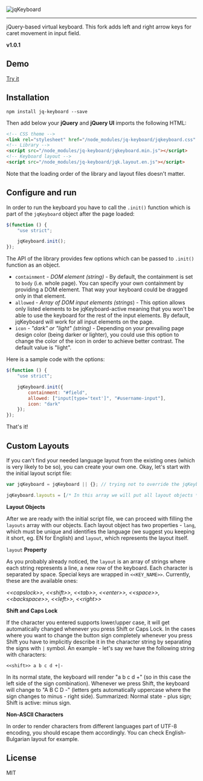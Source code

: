 ![jqKeyboard](./misc/logo.png)

---

jQuery-based virtual keyboard. This fork adds left and right arrow keys for caret movement in input field.

**v1.0.1**

## Demo

[Try it](http://htmlpreview.github.io/?https://raw.githubusercontent.com/mosheb/jqKeyboard/master/demos/main.html)

## Installation

```
npm install jq-keyboard --save
```

Then add below your **jQuery** and **jQuery UI** imports the following HTML:

```html
<!-- CSS theme -->
<link rel="stylesheet" href="/node_modules/jq-keyboard/jqkeyboard.css" />
<!-- Library -->
<script src="/node_modules/jq-keyboard/jqkeyboard.min.js"></script>
<!-- Keyboard layout -->
<script src="/node_modules/jq-keyboard/jqk.layout.en.js"></script>
```

Note that the loading order of the library and layout files doesn't matter.

## Configure and run

In order to run the keyboard you have to call the `.init()` function which is part of the `jqKeyboard` object after the page loaded:
```javascript
$(function () {
    "use strict";

    jqKeyboard.init();
});
```

The API of the library provides few options which can be passed to `.init()` function as an object.

*   `containment` - _DOM element (string)_ - By default, the containment is set to `body` (i.e. whole page). You can specify your own containment by providing a DOM element. That way your keyboard could be dragged only in that element.
*   `allowed` - _Array of DOM input elements (strings_) - This option allows only listed elements to be jqKeyboard-active meaning that you won't be able to use the keyboard for the rest of the input elements. By default, jqKeyboard will work for all input elements on the page.
*   `icon` - _"dark" or "light" (string)_ - Depending on your prevailing page design color (being darker or lighter), you could use this option to change the color of the icon in order to achieve better contrast. The default value is "light".

Here is a sample code with the options:
```javascript
$(function () {
    "use strict";

    jqKeyboard.init({
        containment: "#field",
        allowed: ["input[type='text']", "#username-input"],
        icon: "dark"
    });
});
```
That's it!

## Custom Layouts

If you can't find your needed language layout from the existing ones (which is very likely to be so), you can create your own one. Okay, let's start with the initial layout script file:
```javascript
var jqKeyboard = jqKeyboard || {}; // trying not to override the jqKeyboard object.

jqKeyboard.layouts = [/* In this array we will put all layout objects */];
```

**Layout Objects**

After we are ready with the initial script file, we can proceed with filling the `layouts` array with our objects. Each layout object has two properties - `lang`, which must be unique and identifies the language (we suggest you keeping it short, eg. EN for English) and `layout`, which represents the layout itself.

`layout` **Property**

As you probably already noticed, the `layout` is an array of strings where each string represents a line, a new row of the keyboard. Each character is separated by space. Special keys are wrapped in `<<KEY_NAME>>`. Currently, these are the available ones:

_\<\<capslock\>\>, \<\<shift\>\>, \<\<tab\>\>, \<\<enter\>\>, \<\<space\>\>, \<\<backspace\>\>, \<\<left\>\>, \<\<right\>\>_

**Shift and Caps Lock**

If the character you entered supports lower/upper case, it will get automatically changed whenever you press Shift or Caps Lock. In the cases where you want to change the button sign completely whenever you press Shift you have to implicitly describe it in the character string by separating the signs with `|` symbol. An example - let's say we have the following string with characters:

```
<<shift>> a b c d +|-
```

In its normal state, the keyboard will render "a b c d +" (so in this case the left side of the sign combination). Whenever we press Shift, the keyboard will change to "A B C D -" (letters gets automatically uppercase where the sign changes to minus - right side). Summarized: Normal state - plus sign; Shift is active: minus sign.

**Non-ASCII Characters**

In order to render characters from different languages part of UTF-8 encoding, you should escape them accordingly. You can check English-Bulgarian layout for example.

## License

MIT
